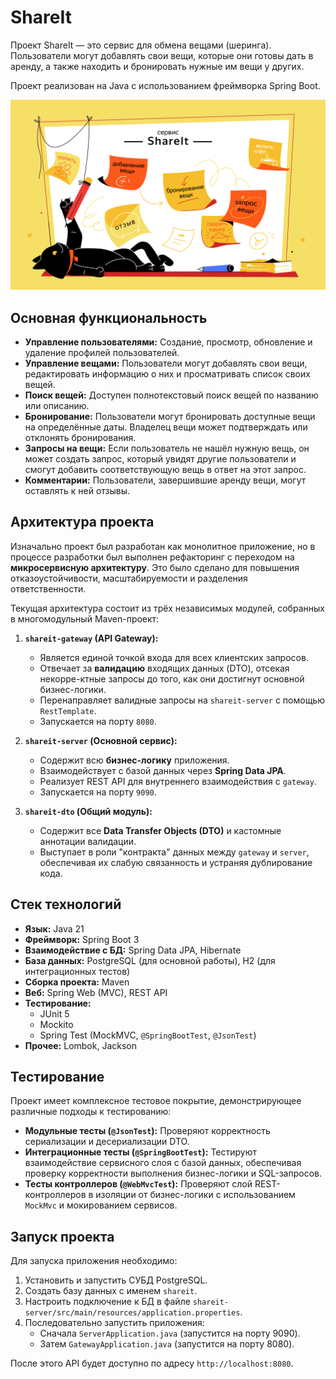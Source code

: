 # ShareIt

Проект ShareIt — это сервис для обмена вещами (шеринга). Пользователи могут добавлять свои вещи, которые они готовы дать в аренду, а также находить и бронировать нужные им вещи у других.

Проект реализован на Java с использованием фреймворка Spring Boot.

![Картинка_проекта](image.png)

## Основная функциональность

*   **Управление пользователями:** Создание, просмотр, обновление и удаление профилей пользователей.
*   **Управление вещами:** Пользователи могут добавлять свои вещи, редактировать информацию о них и просматривать список своих вещей.
*   **Поиск вещей:** Доступен полнотекстовый поиск вещей по названию или описанию.
*   **Бронирование:** Пользователи могут бронировать доступные вещи на определённые даты. Владелец вещи может подтверждать или отклонять бронирования.
*   **Запросы на вещи:** Если пользователь не нашёл нужную вещь, он может создать запрос, который увидят другие пользователи и смогут добавить соответствующую вещь в ответ на этот запрос.
*   **Комментарии:** Пользователи, завершившие аренду вещи, могут оставлять к ней отзывы.

## Архитектура проекта

Изначально проект был разработан как монолитное приложение, но в процессе разработки был выполнен рефакторинг с переходом на **микросервисную архитектуру**. Это было сделано для повышения отказоустойчивости, масштабируемости и разделения ответственности.

Текущая архитектура состоит из трёх независимых модулей, собранных в многомодульный Maven-проект:

1.  **`shareit-gateway` (API Gateway):**
    *   Является единой точкой входа для всех клиентских запросов.
    *   Отвечает за **валидацию** входящих данных (DTO), отсекая некорре-ктные запросы до того, как они достигнут основной бизнес-логики.
    *   Перенаправляет валидные запросы на `shareit-server` с помощью `RestTemplate`.
    *   Запускается на порту `8080`.

2.  **`shareit-server` (Основной сервис):**
    *   Содержит всю **бизнес-логику** приложения.
    *   Взаимодействует с базой данных через **Spring Data JPA**.
    *   Реализует REST API для внутреннего взаимодействия с `gateway`.
    *   Запускается на порту `9090`.

3.  **`shareit-dto` (Общий модуль):**
    *   Содержит все **Data Transfer Objects (DTO)** и кастомные аннотации валидации.
    *   Выступает в роли "контракта" данных между `gateway` и `server`, обеспечивая их слабую связанность и устраняя дублирование кода.

## Стек технологий

*   **Язык:** Java 21
*   **Фреймворк:** Spring Boot 3
*   **Взаимодействие с БД:** Spring Data JPA, Hibernate
*   **База данных:** PostgreSQL (для основной работы), H2 (для интеграционных тестов)
*   **Сборка проекта:** Maven
*   **Веб:** Spring Web (MVC), REST API
*   **Тестирование:**
    *   JUnit 5
    *   Mockito
    *   Spring Test (MockMVC, `@SpringBootTest`, `@JsonTest`)
*   **Прочее:** Lombok, Jackson

## Тестирование

Проект имеет комплексное тестовое покрытие, демонстрирующее различные подходы к тестированию:
*   **Модульные тесты (`@JsonTest`):** Проверяют корректность сериализации и десериализации DTO.
*   **Интеграционные тесты (`@SpringBootTest`):** Тестируют взаимодействие сервисного слоя с базой данных, обеспечивая проверку корректности выполнения бизнес-логики и SQL-запросов.
*   **Тесты контроллеров (`@WebMvcTest`):** Проверяют слой REST-контроллеров в изоляции от бизнес-логики с использованием `MockMvc` и мокированием сервисов.

## Запуск проекта

Для запуска приложения необходимо:
1.  Установить и запустить СУБД PostgreSQL.
2.  Создать базу данных с именем `shareit`.
3.  Настроить подключение к БД в файле `shareit-server/src/main/resources/application.properties`.
4.  Последовательно запустить приложения:
    *   Сначала `ServerApplication.java` (запустится на порту 9090).
    *   Затем `GatewayApplication.java` (запустится на порту 8080).

После этого API будет доступно по адресу `http://localhost:8080`.

